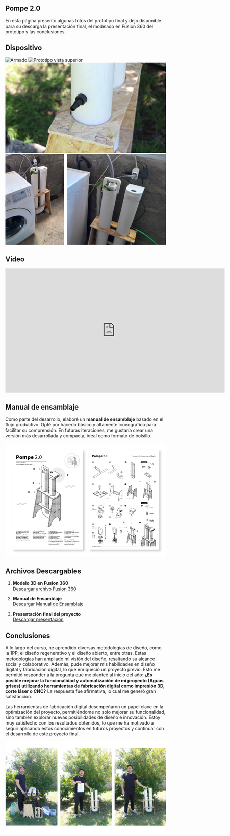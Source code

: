 ## Pompe 2.0
En esta página presento algunas fotos del prototipo final y dejo disponible para su descarga la presentación final, el modelado en Fusion 360 del prototipo y las conclusiones.

## Dispositivo

![Armado](../images/PI_IMG/06_PROTOTIPO/prototipo_armado.png)
![Prototipo vista superior](../images/PI_IMG/06_PROTOTIPO/vista_superior.JPG)
![detalle salida de agua](../images/PI_IMG/06_PROTOTIPO/detalles_salida_agua.png)
![puesta en contexto](../images/PI_IMG/06_PROTOTIPO/puestae_en-lavadora.png)


## Video

<iframe width="688" height="388" src="https://www.youtube.com/embed/8UGYwvOUGKc?si=hJAnl--X82mQ9_XY" title="YouTube video player" frameborder="0" allow="accelerometer; autoplay; clipboard-write; encrypted-media; gyroscope; picture-in-picture; web-share" referrerpolicy="strict-origin-when-cross-origin" allowfullscreen></iframe>

## Manual de ensamblaje

Como parte del desarrollo, elaboré un **manual de ensamblaje** basado en el flujo productivo. Opté por hacerlo básico y altamente iconográfico para facilitar su comprensión. En futuras iteraciones, me gustaría crear una versión más desarrollada y compacta, ideal como formato de bolsillo. 

![Manual de Ensamblaje](../images/PI_IMG/Ensamblaje/flujo_productivo.png)


## Archivos Descargables

1. **Modelo 3D en Fusion 360**  
[Descargar archivo Fusion 360](ruta/archivo_fusion.f3d)  

2. **Manual de Ensamblaje**  
[Descargar Manual de Ensamblaje](<../Descargas/PROYECTO FINAL/FLUJO_PRODUCTIVO_POMPE.pdf>)

3. **Presentación final del proyecto**  
[Descargar presentación](ruta/presentacion_final.pdf) 

## Conclusiones

A lo largo del curso, he aprendido diversas metodologías de diseño, como la 1PP, el diseño regenerativo y el diseño abierto, entre otras. Estas metodologías han ampliado mi visión del diseño, resaltando su alcance social y colaborativo. Además, pude mejorar mis habilidades en diseño digital y fabricación digital, lo que enriqueció un proyecto previo. Esto me permitió responder a la pregunta que me planteé al inicio del año: **¿Es posible mejorar la funcionalidad y automatización de mi proyecto (Aguas grises) utilizando herramientas de fabricación digital como impresión 3D, corte láser o CNC?** La respuesta fue afirmativa, lo cual me generó gran satisfacción.

Las herramientas de fabricación digital desempeñaron un papel clave en la optimización del proyecto, permitiéndome no solo mejorar su funcionalidad, sino también explorar nuevas posibilidades de diseño e innovación. Estoy muy satisfecho con los resultados obtenidos, lo que me ha motivado a seguir aplicando estos conocimientos en futuros proyectos y continuar con el desarrollo de este proyecto final.

![Autorretrato](../images/PI_IMG/06_PROTOTIPO/autorretrato_01.png)